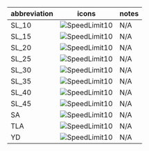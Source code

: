 |abbreviation | icons | notes |
|  -----      | ----- | ----- |
| SL\_10       | ![SpeedLimit10](./Icons/Traffic\_Sign/Speed\_Limit\_10.png) | N/A | 
| SL\_15       | ![SpeedLimit10](./Icons/Traffic\_Sign/Speed\_Limit\_15.png) | N/A | 
| SL\_20       | ![SpeedLimit10](./Icons/Traffic\_Sign/Speed\_Limit\_20.png) | N/A | 
| SL\_25       | ![SpeedLimit10](./Icons/Traffic\_Sign/Speed\_Limit\_25.png) | N/A | 
| SL\_30       | ![SpeedLimit10](./Icons/Traffic\_Sign/Speed\_Limit\_30.png) | N/A | 
| SL\_35       | ![SpeedLimit10](./Icons/Traffic\_Sign/Speed\_Limit\_35.png) | N/A | 
| SL\_40       | ![SpeedLimit10](./Icons/Traffic\_Sign/Speed\_Limit\_40.png) | N/A | 
| SL\_45       | ![SpeedLimit10](./Icons/Traffic\_Sign/Speed\_Limit\_45.png) | N/A | 
| SA          | ![SpeedLimit10](./Icons/Traffic\_Sign/Stop\_Ahead.png) | N/A | 
| TLA      | ![SpeedLimit10](./Icons/Traffic\_Sign/Turn\_Left\_Ahead.png) | N/A | 
| YD    | ![SpeedLimit10](./Icons/Traffic\_Sign/Yield.png) | N/A | 
